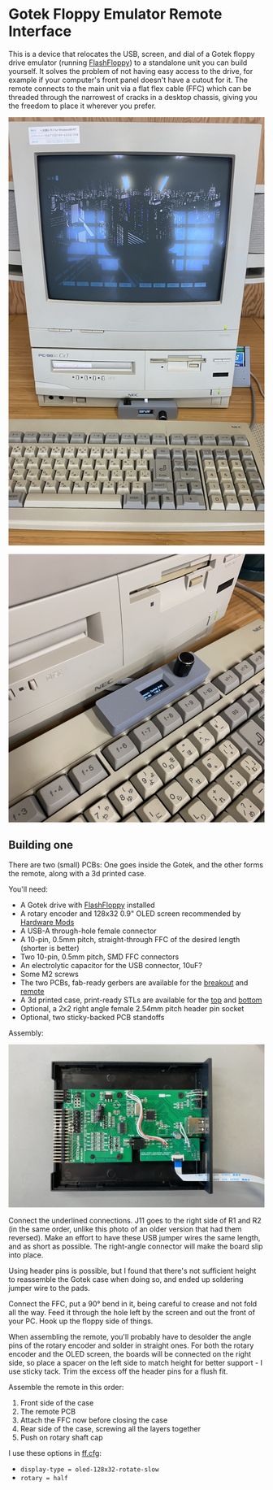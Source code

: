 # Gotek Floppy Emulator Remote Interface

This is a device that relocates the USB, screen, and dial of a Gotek floppy drive emulator (running [FlashFloppy](https://github.com/keirf/flashfloppy)) to a standalone unit you can build yourself. It solves the problem of not having easy access to the drive, for example if your computer's front panel doesn't have a cutout for it. The remote connects to the main unit via a flat flex cable (FFC) which can be threaded through the narrowest of cracks in a desktop chassis, giving you the freedom to place it wherever you prefer.

![The remote being used with a PC-9821](img/remote.jpg)

![Closeup of the remote sitting on a keyboard](img/remote-keyboard.jpg)

## Building one

There are two (small) PCBs: One goes inside the Gotek, and the other forms the remote, along with a 3d printed case.

You'll need:

* A Gotek drive with [FlashFloppy](https://github.com/keirf/flashfloppy) installed
* A rotary encoder and 128x32 0.9" OLED screen recommended by [Hardware Mods](https://github.com/keirf/flashfloppy/wiki/Hardware-Mods)
* A USB-A through-hole female connector
* A 10-pin, 0.5mm pitch, straight-through FFC of the desired length (shorter is better)
* Two 10-pin, 0.5mm pitch, SMD FFC connectors
* An electrolytic capacitor for the USB connector, 10uF?
* Some M2 screws
* The two PCBs, fab-ready gerbers are available for the [breakout](pcb/production/gotek-breakout.zip) and [remote](pcb/production/gotek-remote.zip)
* A 3d printed case, print-ready STLs are available for the [top](3dp/Gotek%20Remote_Gotek%20Remote%20Dock%20v20_Case%20Top.stl) and [bottom](3dp/Gotek%20Remote_Gotek%20Remote%20Dock%20v20_Case%20Bottom.stl)
* Optional, a 2x2 right angle female 2.54mm pitch header pin socket
* Optional, two sticky-backed PCB standoffs 

Assembly:

![The breakout, connected](img/gotek.jpg)

Connect the underlined connections. J11 goes to the right side of R1 and R2 (in the same order, unlike this photo of an older version that had them reversed). Make an effort to have these USB jumper wires the same length, and as short as possible. The right-angle connector will make the board slip into place.

Using header pins is possible, but I found that there's not sufficient height to reassemble the Gotek case when doing so, and ended up soldering jumper wire to the pads.

Connect the FFC, put a 90° bend in it, being careful to crease and not fold all the way. Feed it through the hole left by the screen and out the front of your PC. Hook up the floppy side of things.

When assembling the remote, you'll probably have to desolder the angle pins of the rotary encoder and solder in straight ones. For both the rotary encoder and the OLED screen, the boards will be connected on the right side, so place a spacer on the left side to match height for better support - I use sticky tack. Trim the excess off the header pins for a flush fit.

Assemble the remote in this order:

1. Front side of the case
2. The remote PCB
3. Attach the FFC now before closing the case
4. Rear side of the case, screwing all the layers together
5. Push on rotary shaft cap

I use these options in [ff.cfg](https://github.com/keirf/flashfloppy/wiki/FF.CFG-Configuration-File#options):

* `display-type = oled-128x32-rotate-slow`
* `rotary = half`
